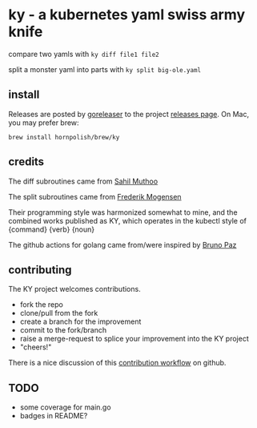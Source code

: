 
# ky - a kubernetes yaml swiss army knife

compare two yamls with `ky diff file1 file2`

split a monster yaml into parts with `ky split big-ole.yaml`

## install

Releases are posted by [goreleaser](https://goreleaser.com/) to the project [releases page](https://github.com/hornpolish/ky/releases). On Mac, you may prefer brew:

```lang=bash
brew install hornpolish/brew/ky
```

## credits

The diff subroutines came from [Sahil Muthoo](https://github.com/sahilm/yamldiff)

The split subroutines came from [Frederik Mogensen](https://github.com/mogensen/kubernetes-split-yaml)

Their programming style was harmonized somewhat to mine, and the combined works published as KY, which operates in the kubectl style of {command} {verb} {noun}

The github actions for golang came from/were inspired by [Bruno Paz](https://dev.to/brpaz/building-a-basic-ci-cd-pipeline-for-a-golang-application-using-github-actions-icj)

## contributing

The KY project welcomes contributions.  

* fork the repo
* clone/pull from the fork
* create a branch for the improvement
* commit to the fork/branch
* raise a merge-request to splice your improvement into the KY project
* "cheers!"

There is a nice discussion of this [contribution workflow](https://github.com/freeCodeCamp/how-to-contribute-to-open-source/blob/master/CONTRIBUTING.md) on github.

## TODO
* some coverage for main.go
* badges in README?
